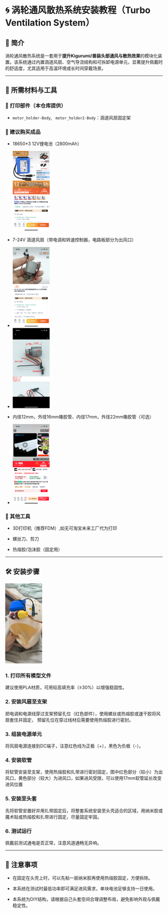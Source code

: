 🌀 涡轮通风散热系统安装教程（Turbo Ventilation System）
=========================================

📘 简介
-----

涡轮通风散热系统是一套用于**提升Kigurumi/兽装头部通风与散热效果**的模块化装置。该系统通过内置涵道风扇、空气导流结构和可拆卸电源单元，显著提升佩戴时的舒适度，尤其适用于高温环境或长时间穿戴场景。

* * *

🧰 所需材料与工具
----------

### 🔧 打印部件（本仓库提供）

* `motor_holder-Body`, ` motor_holder2-Body`：涵道风扇固定架

### 🛒 建议购买成品

* 18650*3 12V锂电池（2800mAh）
  
  <img title="" src="./images/battery.png" alt="battery" style="zoom:25%;">

* 7-24V 涵道风扇（带电调和转速控制器，电路板部分为出风口）

* <img src="./images/motor_link.png" title="" alt="motor2" style="zoom:25%;">

* <img src="./images/motor.png" title="" alt="motor" style="zoom:25%;">

* 内径12mm，外径16mm橡胶管、内径17mm，外径22mm橡胶管（可选）

* <img src="./images/pipe.png" title="" alt="pipe" style="zoom:25%;">

### 🧵 其他工具

* 3D打印机（推荐FDM）,如无可淘宝未来工厂代为打印

* 螺丝刀、剪刀

* 热熔胶/泡沫胶（固定用）

* * *

🛠️ 安装步骤
--------

<img title="" src="./images/final.png" alt="final" style="zoom:25%;">

### 1. 打印所有模型文件

建议使用PLA材质，可用较高填充率（≥30%）以增强稳固性。

### 2. 安装风扇至支架

把电调和电源线穿过支架预留孔位（红色部件），使用螺丝或热熔胶或速干胶将风扇套住并固定， 预留孔位在穿过线材后需要使用热熔胶进行密封。

### 3. 组装电源单元

将风扇电源连接到DC端子，注意红色线为正极（+），黑色为负极（-）。

### 4. 安装软管

将软管安装至支架，使用热熔胶和扎带进行密封固定，图中红色部分（较小）为出风口，黄色部分（较大）为进风口，如果进风受限，可以使用17mm软管延长改变进风位置

### 5. 安装至头套

先将软管安置好并用扎带固定后，将整套系统安装至头壳适合的区域，用纳米胶或魔术贴或热熔胶和扎带进行固定，尽量固定牢固。

### 6. 测试运行

佩戴前测试通电是否正常，注意风道通畅无异响。 

* * *

🧷 注意事项
-------

* 在固定在头壳上时，可以先粘一层纳米胶再使用热熔胶固定，方便拆除。

* 本系统在测试时最低功率即可满足进风需求，单块电池足够支持一日使用。

* 本系统为DIY结构，请根据自己头套空间合理调整布局，避免影响外观与佩戴稳定性。
